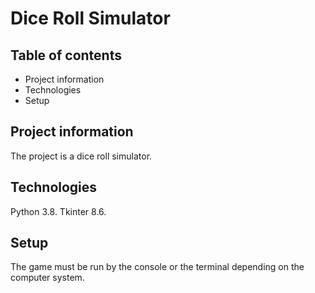 # Dice Roll Simulator

## Table of contents
* Project information
* Technologies
* Setup

## Project information
The project is a dice roll simulator.

## Technologies
Python 3.8.
Tkinter 8.6.

## Setup
The game must be run by the console or the terminal depending on the computer system.